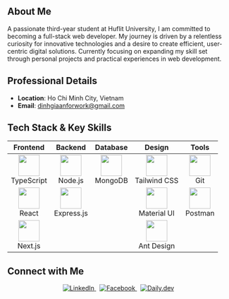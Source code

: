 ## About Me

A passionate third-year student at Huflit University, I am committed to becoming a full-stack web developer. My journey is driven by a relentless curiosity for innovative technologies and a desire to create efficient, user-centric digital solutions. Currently focusing on expanding my skill set through personal projects and practical experiences in web development.

## Professional Details

- **Location**: Ho Chi Minh City, Vietnam
- **Email**: [dinhgiaanforwork@gmail.com](mailto:dinhgiaanforwork@gmail.com)

## Tech Stack & Key Skills

| **Frontend** | **Backend** | **Database** | **Design** | **Tools** |
|:---:|:---:|:---:|:---:|:---:|
| <img src="https://cdn.jsdelivr.net/gh/devicons/devicon/icons/typescript/typescript-original.svg" width="48" height="48"/><br>TypeScript | <img src="https://cdn.jsdelivr.net/gh/devicons/devicon/icons/nodejs/nodejs-original.svg" width="48" height="48"/><br>Node.js | <img src="https://cdn.jsdelivr.net/gh/devicons/devicon/icons/mongodb/mongodb-original.svg" width="48" height="48"/><br>MongoDB | <img src="https://upload.wikimedia.org/wikipedia/commons/thumb/d/d5/Tailwind_CSS_Logo.svg/2560px-Tailwind_CSS_Logo.svg.png" width="48" height="48"/><br>Tailwind CSS | <img src="https://cdn.jsdelivr.net/gh/devicons/devicon/icons/git/git-original.svg" width="48" height="48"/><br>Git |
| <img src="https://cdn.jsdelivr.net/gh/devicons/devicon/icons/react/react-original.svg" width="48" height="48"/><br>React | <img src="https://cdn.jsdelivr.net/gh/devicons/devicon/icons/express/express-original.svg" width="48" height="48"/><br>Express.js | | <img src="https://cdn.jsdelivr.net/gh/devicons/devicon/icons/materialui/materialui-original.svg" width="48" height="48"/><br>Material UI | <img src="https://www.vectorlogo.zone/logos/getpostman/getpostman-icon.svg" width="48" height="48"/><br>Postman |
| <img src="https://cdn.jsdelivr.net/gh/devicons/devicon/icons/nextjs/nextjs-original.svg" width="48" height="48"/><br>Next.js | | | <img src="https://gw.alipayobjects.com/zos/rmsportal/KDpgvguMpGfqaHPjicRK.svg" width="48" height="48"/><br>Ant Design | |


## Connect with Me

<div align="center">
  <a href="https://linkedin.com/in/dinhgiaan" target="_blank">
    <img src="https://img.shields.io/badge/LinkedIn-0077B5?style=for-the-badge&logo=linkedin&logoColor=white" alt="LinkedIn"/>
  </a>&nbsp;
  <a href="https://www.facebook.com/dgiaan04" target="_blank">
    <img src="https://img.shields.io/badge/Facebook-1877F2?style=for-the-badge&logo=facebook&logoColor=white" alt="Facebook"/>
  </a>&nbsp;
  <a href="https://app.daily.dev/dinhgiaan" target="_blank">
    <img src="https://img.shields.io/badge/daily.dev-CE3DF3?style=for-the-badge&logo=dailydotdev&logoColor=white" alt="Daily.dev"/>
  </a>
</div>
